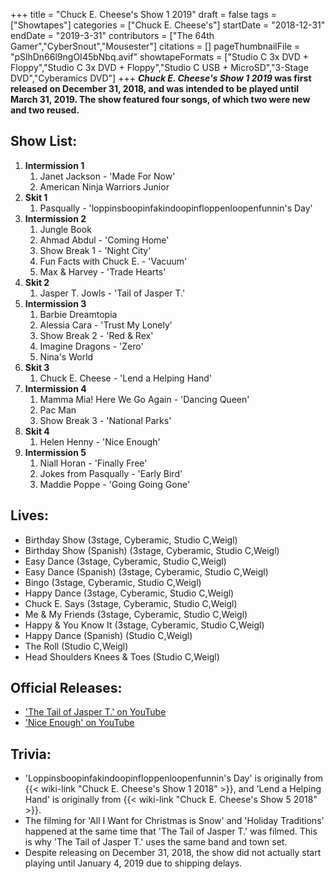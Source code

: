 +++
title = "Chuck E. Cheese's Show 1 2019"
draft = false
tags = ["Showtapes"]
categories = ["Chuck E. Cheese's"]
startDate = "2018-12-31"
endDate = "2019-3-31"
contributors = ["The 64th Gamer","CyberSnout","Mousester"]
citations = []
pageThumbnailFile = "pSlhDn66l9ngOI45bNbq.avif"
showtapeFormats = ["Studio C 3x DVD + Floppy","Studio C 3x DVD + Floppy","Studio C USB + MicroSD","3-Stage DVD","Cyberamics DVD"]
+++
***Chuck E. Cheese's Show 1 2019* was first released on December 31, 2018, and was intended to be played until March 31, 2019. The show featured four songs, of which two were new and two reused.**

## Show List:

1.  **Intermission 1**
    1.  Janet Jackson - 'Made For Now'
    2.  American Ninja Warriors Junior
2.  **Skit 1**
    1.  Pasqually - 'loppinsboopinfakindoopinfloppenloopenfunnin's Day'
3.  **Intermission 2**
    1.  Jungle Book
    2.  Ahmad Abdul - 'Coming Home'
    3.  Show Break 1 - 'Night City'
    4.  Fun Facts with Chuck E. - 'Vacuum'
    5.  Max & Harvey - 'Trade Hearts'
4.  **Skit 2**
    1.  Jasper T. Jowls - 'Tail of Jasper T.'
5.  **Intermission 3**
    1.  Barbie Dreamtopia
    2.  Alessia Cara - 'Trust My Lonely'
    3.  Show Break 2 - 'Red & Rex'
    4.  Imagine Dragons - 'Zero'
    5.  Nina's World
6.  **Skit 3**
    1.  Chuck E. Cheese - 'Lend a Helping Hand'
7.  **Intermission 4**
    1.  Mamma Mia! Here We Go Again - 'Dancing Queen'
    2.  Pac Man
    3.  Show Break 3 - 'National Parks'
8.  **Skit 4**
    1.  Helen Henny - 'Nice Enough'
9.  **Intermission 5**
    1.  Niall Horan - 'Finally Free'
    2.  Jokes from Pasqually - 'Early Bird'
    3.  Maddie Poppe - 'Going Going Gone'

## Lives:

- Birthday Show (3stage, Cyberamic, Studio C,Weigl)
- Birthday Show (Spanish) (3stage, Cyberamic, Studio C,Weigl)
- Easy Dance (3stage, Cyberamic, Studio C,Weigl)
- Easy Dance (Spanish) (3stage, Cyberamic, Studio C,Weigl)
- Bingo (3stage, Cyberamic, Studio C,Weigl)
- Happy Dance (3stage, Cyberamic, Studio C,Weigl)
- Chuck E. Says (3stage, Cyberamic, Studio C,Weigl)
- Me & My Friends (3stage, Cyberamic, Studio C,Weigl)
- Happy & You Know It (3stage, Cyberamic, Studio C,Weigl)
- Happy Dance (Spanish) (Studio C,Weigl)
- The Roll (Studio C,Weigl)
- Head Shoulders Knees & Toes (Studio C,Weigl)

## Official Releases:

- ['The Tail of Jasper T.' on YouTube](https://www.youtube.com/watch?v=8gZcVqxd5sQ)
- ['Nice Enough' on YouTube](https://www.youtube.com/watch?v=IL_6JHT6mm0)

## Trivia:

- 'Loppinsboopinfakindoopinfloppenloopenfunnin's Day' is originally from {{< wiki-link "Chuck E. Cheese's Show 1 2018" >}}, and 'Lend a Helping Hand' is originally from {{< wiki-link "Chuck E. Cheese's Show 5 2018" >}}.
- The filming for 'All I Want for Christmas is Snow' and 'Holiday Traditions' happened at the same time that 'The Tail of Jasper T.' was filmed. This is why 'The Tail of Jasper T.' uses the same band and town set.
- Despite releasing on December 31, 2018, the show did not actually start playing until January 4, 2019 due to shipping delays.
